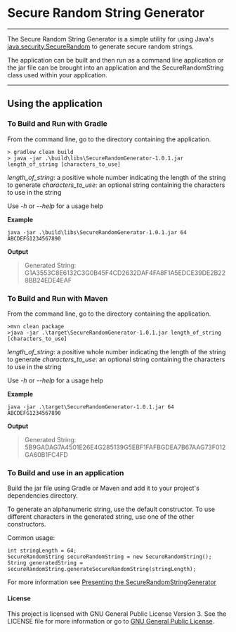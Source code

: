 # Secure Random String Generator
---

The Secure Random String Generator is a simple utility for using Java's [java.security.SecureRandom](https://docs.oracle.com/javase/8/docs/api/java/security/SecureRandom.html) to generate secure random strings.  

The application can be built and then run as a command line application or the jar file can be brought into an application and the SecureRandomString class used within your application.
___

## Using the application

### To Build and Run with Gradle

From the command line, go to the directory containing the application.

```
> gradlew clean build
> java -jar .\build\libs\SecureRandomGenerator-1.0.1.jar length_of_string [characters_to_use]

```
*length\_of\_string*: a positive whole number indicating the length of the string to generate
*characters\_to\_use*: an optional string containing the characters to use in the string

Use *-h* or *--help* for a usage help

**Example**

`java -jar .\build\libs\SecureRandomGenerator-1.0.1.jar 64 ABCDEFG1234567890`

**Output**

>Generated String: G1A3553C8E6132C3G0B45F4CD2632DAF4FA8F1A5EDCE39DE2B228BB24EDE4EAF


### To Build and Run with Maven

From the command line, go to the directory containing the application.

```
>mvn clean package
>java -jar .\target\SecureRandomGenerator-1.0.1.jar length_of_string [characters_to_use]
```
*length\_of\_string*: a positive whole number indicating the length of the string to generate
*characters\_to\_use*: an optional string containing the characters to use in the string

Use *-h* or *--help* for a usage help

**Example**

`java -jar .\target\SecureRandomGenerator-1.0.1.jar 64 ABCDEFG1234567890`

**Output**
>Generated String: 5B9GADAG7A4501E26E4G285139G5EBF1FAFBGDEA7B67AAG73F012GA60B1FC4FD

### To Build and use in an application

Build the jar file using Gradle or Maven and add it to your project's dependencies directory.

To generate an alphanumeric string, use the default constructor.  To use different characters in the generated string, use one of the other constructors. 

Common usage:

```
int stringLength = 64;
SecureRandomString secureRandomString = new SecureRandomString();
String generatedString = secureRandomString.generateSecureRandomString(stringLength);
```

For more information see [Presenting the SecureRandomStringGenerator](https://amydegregorio.com/2018/05/03/presenting-the-securerandomstringgenerator/)

#### License
This project is licensed with GNU General Public License Version 3.  See the LICENSE file for more information or go to [GNU General Public License](https://www.gnu.org/licenses/gpl-3.0.en.html).
